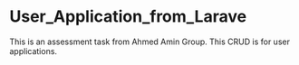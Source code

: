 # User_Application_from_Larave
This is an assessment task from Ahmed Amin Group. This CRUD is for user applications.
